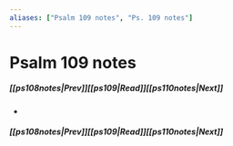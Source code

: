 ```yaml
---
aliases: ["Psalm 109 notes", "Ps. 109 notes"]
---
```

# Psalm 109 notes
##### <span class=arrow-left></span>[[ps108notes|Prev]]<span class=navigation-separator></span>[[ps109|Read]]<span class=navigation-separator></span>[[ps110notes|Next]]<span class=arrow-right></span>
- 
##### <span class=arrow-left></span>[[ps108notes|Prev]]<span class=navigation-separator></span>[[ps109|Read]]<span class=navigation-separator></span>[[ps110notes|Next]]<span class=arrow-right></span>